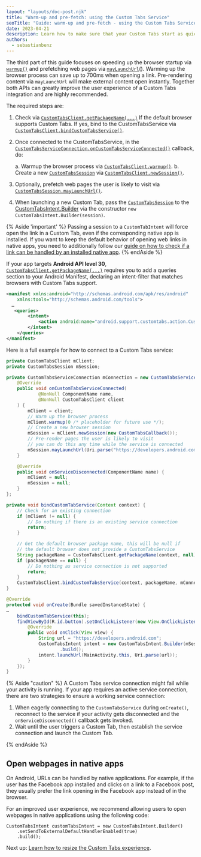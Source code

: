 ```yaml
---
layout: "layouts/doc-post.njk"
title: "Warm-up and pre-fetch: using the Custom Tabs Service"
seoTitle: "Guide: warm-up and pre-fetch - using the Custom Tabs Service"
date: 2023-04-21
description: Learn how to make sure that your Custom Tabs start as quickly as possible.
authors:
  - sebastianbenz
---
```


The third part of this guide focuses on speeding up the browser startup via [`warmup()`](https://developer.android.com/reference/androidx/browser/customtabs/CustomTabsClient#warmup(long)) and prefetching web pages via [`mayLaunchUrl`](https://developer.android.com/reference/androidx/browser/customtabs/CustomTabsSession#mayLaunchUrl(android.net.Uri,android.os.Bundle,java.util.List%3Candroid.os.Bundle%3E))(). Warming up the browser process can save up to 700ms when opening a link. Pre-rendering content via `mayLaunchUrl` will make external content open instantly. Together both APIs can greatly improve the user experience of a Custom Tabs integration and are highly recommended.

The required steps are:

1. Check via [`CustomTabsClient.getPackageName(...)`](https://developer.android.com/reference/androidx/browser/customtabs/CustomTabsClient#getPackageName(android.content.Context,java.util.List%3Cjava.lang.String%3E)) If the default browser supports Custom Tabs. If yes, bind to the CustomTabsService via [`CustomTabsClient.bindCustomTabsService()`](https://developer.android.com/reference/androidx/browser/customtabs/CustomTabsClient#bindCustomTabsService(android.content.Context,java.lang.String,androidx.browser.customtabs.CustomTabsServiceConnection)).
2. Once connected to the CustomTabsService, in the [`CustomTabsServiceConnection.onCustomTabsServiceConnected()`](https://developer.android.com/reference/androidx/browser/customtabs/CustomTabsServiceConnection#onCustomTabsServiceConnected(android.content.ComponentName,androidx.browser.customtabs.CustomTabsClient)) callback, do:

    a. Warmup the browser process via [`CustomTabsClient.warmup()`](https://developer.android.com/reference/androidx/browser/customtabs/CustomTabsClient#warmup(long)).
    b. Create a new [`CustomTabsSession`](https://developer.android.com/reference/androidx/browser/customtabs/CustomTabsSession) via [`CustomTabsClient.newSession()`](https://developer.android.com/reference/androidx/browser/customtabs/CustomTabsClient#newSession(androidx.browser.customtabs.CustomTabsCallback,int)).
3. Optionally, prefetch web pages the user is likely to visit via [`CustomTabsSession.mayLaunchUrl()`](https://developer.android.com/reference/androidx/browser/customtabs/CustomTabsSession#mayLaunchUrl(android.net.Uri,android.os.Bundle,java.util.List%3Candroid.os.Bundle%3E)).
4. When launching a new Custom Tab, pass the [`CustomTabsSession`](https://developer.android.com/reference/androidx/browser/customtabs/CustomTabsSession) to the [CustomTabsIntent.Builder](https://developer.android.com/reference/androidx/browser/customtabs/CustomTabsIntent.Builder) via the constructor `new CustomTabsIntent.Builder(session)`. 

{% Aside 'important' %}
Passing a session to a `CustomTabIntent` will force open the link in a Custom Tab, even if the corresponding native app is installed. If you want to keep the default behavior of opening web links in native apps, you need to additionally follow our [guide on how to check if a link can be handled by an installed native app](/docs/android/custom-tabs/howto-custom-tab-native-apps/).
{% endAside %}

If your app targets **Android API level 30**, [`CustomTabsClient.getPackageName(...)`](https://developer.android.com/reference/androidx/browser/customtabs/CustomTabsClient#getPackageName(android.content.Context,java.util.List%3Cjava.lang.String%3E)) requires you to add a queries section to your Android Manifest, declaring an intent-filter that matches browsers with Custom Tabs support.

```xml
<manifest xmlns:android="http://schemas.android.com/apk/res/android"
    xmlns:tools="http://schemas.android.com/tools">
  …
   <queries>
        <intent>
            <action android:name="android.support.customtabs.action.CustomTabsService" />
        </intent>
    </queries>
</manifest>
```

Here is a full example for how to connect to a Custom Tabs service:


```java
private CustomTabsClient mClient;
private CustomTabsSession mSession;

private CustomTabsServiceConnection mConnection = new CustomTabsServiceConnection() {
    @Override
    public void onCustomTabsServiceConnected(
            @NonNull ComponentName name,
            @NonNull CustomTabsClient client
    ) {
        mClient = client;
        // Warm up the browser process
        mClient.warmup(0 /* placeholder for future use */);
        // Create a new browser session
        mSession = mClient.newSession(new CustomTabsCallback());
        // Pre-render pages the user is likely to visit
        // you can do this any time while the service is connected
        mSession.mayLaunchUrl(Uri.parse("https://developers.android.com"), null, null);
    }

    @Override
    public void onServiceDisconnected(ComponentName name) {
        mClient = null;
        mSession = null;
    }
};

private void bindCustomTabService(Context context) {
    // Check for an existing connection
    if (mClient != null) {
        // Do nothing if there is an existing service connection
        return;
    }

    // Get the default browser package name, this will be null if
    // the default browser does not provide a CustomTabsService
    String packageName = CustomTabsClient.getPackageName(context, null);
    if (packageName == null) {
        // Do nothing as service connection is not supported
        return;
    }
    CustomTabsClient.bindCustomTabsService(context, packageName, mConnection);
}

@Override
protected void onCreate(Bundle savedInstanceState) {
…
    bindCustomTabService(this);
    findViewById(R.id.button).setOnClickListener(new View.OnClickListener() {
        @Override
        public void onClick(View view) {
            String url = "https://developers.android.com";
            CustomTabsIntent intent = new CustomTabsIntent.Builder(mSession)
                    .build();
            intent.launchUrl(MainActivity.this, Uri.parse(url));
        }
    });
}
```

{% Aside "caution" %}
A Custom Tabs service connection might fail while your activity is running. If your app requires an active service connection, there are two strategies to ensure a working service connection:

1. When eagerly connecting to the `CustomTabsService` during `onCreate()`, reconnect to the service  if your activity gets disconnected and the `onServiceDisconnected()` callback gets invoked.
2. Wait until the user triggers a Custom Tab, then establish the service connection and launch the Custom Tab.

{% endAside %}

## Open webpages in native apps

On Android, URLs can be handled by native applications. For example, if the user has the Facebook app installed and clicks on a link to a Facebook post, they usually prefer the link opening in the Facebook app instead of in the browser.

For an improved user experience, we recommend allowing users to open webpages in native applications using the following code:

```
CustomTabsIntent customTabsIntent = new CustomTabsIntent.Builder()
    .setSendToExternalDefaultHandlerEnabled(true)
    .build();
```

Next up: [Learn how to resize the Custom Tabs experience](/docs/android/custom-tabs/guide-partial-custom-tabs/).
